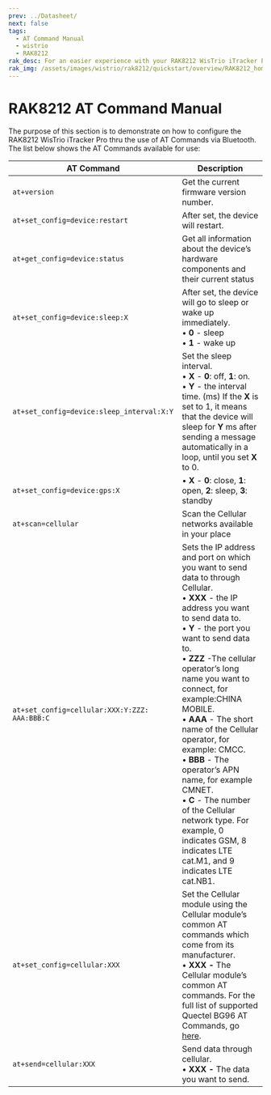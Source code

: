 ```yaml
---
prev: ../Datasheet/
next: false
tags:
  - AT Command Manual
  - wistrio
  - RAK8212
rak_desc: For an easier experience with your RAK8212 WisTrio iTracker Pro, a comprehensive list of commands in configuring your device is provided.
rak_img: /assets/images/wistrio/rak8212/quickstart/overview/RAK8212_home.png
---
```


# RAK8212 AT Command Manual

The purpose of this section is to demonstrate on how to configure the RAK8212 WisTrio iTracker Pro thru the use of AT Commands via Bluetooth. The list below shows the AT Commands available for use:

| **AT Command**                                                      | **Description**                                                                                                                                                                                                                                                                                                                                                                                                                                                                                                                                                              |
| ------------------------------------------------------------------- | ---------------------------------------------------------------------------------------------------------------------------------------------------------------------------------------------------------------------------------------------------------------------------------------------------------------------------------------------------------------------------------------------------------------------------------------------------------------------------------------------------------------------------------------------------------------------------- |
| `at+version`                                                          | Get the current firmware version number.                                                                                                                                                                                                                                                                                                                                                                                                                                                                                                                                     |
| `at+set_config=device:restart`                                        | After set, the device will restart.                                                                                                                                                                                                                                                                                                                                                                                                                                                                                                                                          |
| `at+get_config=device:status`                                         | Get all information about the device’s hardware components and their current status                                                                                                                                                                                                                                                                                                                                                                                                                                                                                          |
| `at+set_config=device:sleep:X`                                   | After set, the device will go to sleep or wake up immediately. <br>• **0** - sleep <br>• **1** - wake up                                                                                                                                                                                                                                                                                                                                                                                                                                                                     |
| `at+set_config=device:sleep_interval:X:Y`                    | Set the sleep interval. <br>• **X** - **0**: off, **1**: on. <br>• **Y** - the interval time. (ms) If the **X** is set to 1, it means that the device will sleep for **Y** ms after sending a message automatically in a loop, until you set **X** to 0.                                                                                                                                                                                                                                                                                                                     |
| `at+set_config=device:gps:X`                                    | • **X** - **0**: close, **1**: open, **2**: sleep, **3**: standby                                                                                                                                                                                                                                                                                                                                                                                                                                                                                                        |
| `at+scan=cellular`                                                    | Scan the Cellular networks available in your place                                                                                                                                                                                                                                                                                                                                                                                                                                                                                                                           |
| `at+set_config=cellular:XXX:Y:ZZZ: AAA:BBB:C` | Sets the IP address and port on which you want to send data to through Cellular. <br>• **XXX** - the IP address you want to send data to. <br>• **Y** - the port you want to send data to. <br>• **ZZZ** -The cellular operator’s long name you want to connect, for example:CHINA MOBILE. <br>• **AAA** - The short name of the Cellular operator, for example: CMCC. <br>• **BBB** - The operator’s APN name, for example CMNET. <br>• **C** - The number of the Cellular network type. For example, 0 indicates GSM, 8 indicates LTE cat.M1, and 9 indicates LTE cat.NB1. |
| `at+set_config=cellular:XXX`                                     | Set the Cellular module using the Cellular module’s common AT commands which come from its manufacturer. <br>• **XXX -** The Cellular module’s common AT commands. For the full list of supported Quectel BG96 AT Commands, go [here](https://www.quectel.com/product/bg96.htm).                                                                                                                                                                                                                                                                                           |
| `at+send=cellular:XXX`                                           | Send data through cellular. <br>• **XXX -** The data you want to send.                                                                                                                                                                                                                                                                                                                                                                                                                                                                                                       |

